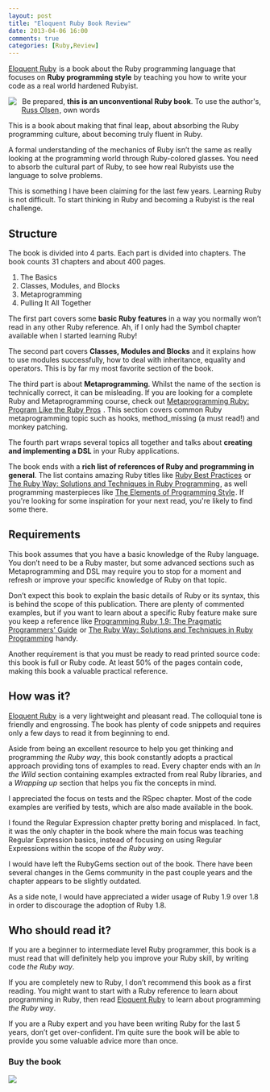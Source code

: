 ```yaml
---
layout: post
title: "Eloquent Ruby Book Review"
date: 2013-04-06 16:00
comments: true
categories: [Ruby,Review]
---
```



<a href="http://www.amazon.com/gp/product/0321584104/ref=as_li_ss_tl?ie=UTF8&camp=1789&creative=390957&creativeASIN=0321584104&linkCode=as2&tag=moorberry-20" target="_blank">Eloquent Ruby</a><img src="http://www.assoc-amazon.com/e/ir?t=moorberry-20&l=as2&o=1&a=0321584104" width="1" height="1" border="0" alt="" style="border:none !important;display:inline;margin:0px !important;" />
 is a book about the Ruby programming language that focuses on __Ruby programming style__ by teaching you how to write your code as a real world hardened Rubyist.

<!--more-->

<a href="http://www.amazon.com/gp/offer-listing/0321584104/ref=as_li_tf_il?ie=UTF8&camp=1789&creative=9325&creativeASIN=0321584104&linkCode=am2&tag=moorberry-20" target="_blank" style="float:left;">
  <img border="0" src="http://ws.assoc-amazon.com/widgets/q?_encoding=UTF8&ASIN=0321584104&Format=_SL160_&ID=AsinImage&MarketPlace=US&ServiceVersion=20070822&WS=1&tag=moorberry-20" style="display:inline-block;float:left;margin:0 10px 10px 0;" />
</a>
<img src="http://www.assoc-amazon.com/e/ir?t=moorberry-20&l=as2&o=1&a=0321584104" width="1" height="1" border="0" alt="" style="border:none !important;display:inline;float:left;margin:0px !important;" />

Be prepared, __this is an unconventional Ruby book__. To use the author's, <a target="_blank" href="http://www.amazon.com/Russ-Olsen/e/B001JSCI5W/?_encoding=UTF8&camp=1789&creative=390957&linkCode=ur2&tag=moorberry-20">Russ Olsen</a><img src="https://www.assoc-amazon.com/e/ir?t=moorberry-20&l=ur2&o=1" width="1" height="1" border="0" alt="" style="border:none !important;display:inline;margin:0px !important;" />, own words

This is a book about making that final leap, about absorbing the Ruby programming culture, about becoming truly fluent in Ruby.

A formal understanding of the mechanics of Ruby isn’t the same as really looking at the programming world through Ruby-colored glasses. You need to absorb the cultural part of Ruby, to see how real Rubyists use the language to solve problems.

This is something I have been claiming for the last few years. Learning Ruby is not difficult. To start thinking in Ruby and becoming a Rubyist is the real challenge.

## Structure
The book is divided into 4 parts. Each part is divided into chapters. The book counts 31 chapters and about 400 pages.

1. The Basics
2. Classes, Modules, and Blocks
3. Metaprogramming
4. Pulling It All Together

The first part covers some __basic Ruby features__ in a way you normally won’t read in any other Ruby reference. Ah, if I only had the Symbol chapter available when I started learning Ruby!

The second part covers __Classes, Modules and Blocks__ and it explains how to use modules successfully, how to deal with inheritance, equality and operators. This is by far my most favorite section of the book.

The third part is about __Metaprogramming__. Whilst the name of the section is technically correct, it can be misleading. If you are looking for a complete Ruby and Metaprogramming course, check out <a href="http://www.amazon.com/gp/product/1934356476/ref=as_li_ss_tl?ie=UTF8&camp=1789&creative=390957&creativeASIN=1934356476&linkCode=as2&tag=moorberry-20" target="_blank">Metaprogramming Ruby: Program Like the Ruby Pros</a><img src="http://www.assoc-amazon.com/e/ir?t=moorberry-20&l=as2&o=1&a=1934356476" width="1" height="1" border="0" alt="" style="border:none !important;display:inline;margin:0px !important;" />
. This section covers common Ruby metaprogramming topic such as hooks, method_missing (a must read!) and monkey patching.

The fourth part wraps several topics all together and talks about __creating and implementing a DSL__ in your Ruby applications.

The book ends with a __rich list of references of Ruby and programming in general__. The list contains amazing Ruby titles like <a href="http://www.amazon.com/gp/product/0596523009/ref=as_li_ss_tl?ie=UTF8&camp=1789&creative=390957&creativeASIN=0596523009&linkCode=as2&tag=moorberry-20" target="_blank">Ruby Best Practices</a><img src="http://www.assoc-amazon.com/e/ir?t=moorberry-20&l=as2&o=1&a=0596523009" width="1" height="1" border="0" alt="" style="border:none !important;display:inline;margin:0px !important;" />
 or <a href="http://www.amazon.com/gp/product/0672328844/ref=as_li_ss_tl?ie=UTF8&camp=1789&creative=390957&creativeASIN=0672328844&linkCode=as2&tag=moorberry-20" target="_blank">The Ruby Way: Solutions and Techniques in Ruby Programming</a><img src="http://www.assoc-amazon.com/e/ir?t=moorberry-20&l=as2&o=1&a=0672328844" width="1" height="1" border="0" alt="" style="border:none !important;display:inline;margin:0px !important;" />, as well programming masterpieces like <a href="http://www.amazon.com/gp/product/0070342075/ref=as_li_ss_tl?ie=UTF8&camp=1789&creative=390957&creativeASIN=0070342075&linkCode=as2&tag=moorberry-20" target="_blank">The Elements of Programming Style</a><img src="http://www.assoc-amazon.com/e/ir?t=moorberry-20&l=as2&o=1&a=0070342075" width="1" height="1" border="0" alt="" style="border:none !important;display:inline;margin:0px !important;" />. If you're looking for some inspiration for your next read, you're likely to find some there.

## Requirements
This book assumes that you have a basic knowledge of the Ruby language. You don’t need to be a Ruby master, but some advanced sections such as Metaprogramming and DSL may require you to stop for a moment and refresh or improve your specific knowledge of Ruby on that topic.

Don’t expect this book to explain the basic details of Ruby or its syntax, this is behind the scope of this publication. There are plenty of commented examples, but if you want to learn about a specific Ruby feature make sure you keep a reference like <a href="http://www.amazon.com/gp/product/1934356085/ref=as_li_ss_tl?ie=UTF8&camp=1789&creative=390957&creativeASIN=1934356085&linkCode=as2&tag=moorberry-20" target="_blank">Programming Ruby 1.9: The Pragmatic Programmers' Guide</a><img src="http://www.assoc-amazon.com/e/ir?t=moorberry-20&l=as2&o=1&a=1934356085" width="1" height="1" border="0" alt="" style="border:none !important;display:inline;margin:0px !important;" />
 or <a href="http://www.amazon.com/gp/product/0672328844/ref=as_li_ss_tl?ie=UTF8&camp=1789&creative=390957&creativeASIN=0672328844&linkCode=as2&tag=moorberry-20" target="_blank">The Ruby Way: Solutions and Techniques in Ruby Programming</a><img src="http://www.assoc-amazon.com/e/ir?t=moorberry-20&l=as2&o=1&a=0672328844" width="1" height="1" border="0" alt="" style="border:none !important;display:inline;margin:0px !important;" />
 handy.

Another requirement is that you must be ready to read printed source code: this book is full or Ruby code. At least 50% of the pages contain code, making this book a valuable practical reference.

## How was it?
<a href="http://www.amazon.com/gp/product/0321584104/ref=as_li_ss_tl?ie=UTF8&camp=1789&creative=390957&creativeASIN=0321584104&linkCode=as2&tag=moorberry-20" target="_blank">Eloquent Ruby</a><img src="http://www.assoc-amazon.com/e/ir?t=moorberry-20&l=as2&o=1&a=0321584104" width="1" height="1" border="0" alt="" style="border:none !important;display:inline;margin:0px !important;" /> is a very lightweight and pleasant read. The colloquial tone is friendly and engrossing. The book has plenty of code snippets and requires only a few days to read it from beginning to end.

Aside from being an excellent resource to help you get thinking and programming _the Ruby way_, this book constantly adopts a practical approach providing tons of examples to read. Every chapter ends with an _In the Wild_ section containing examples extracted from real Ruby libraries, and a _Wrapping up_ section that helps you fix the concepts in mind.

I appreciated the focus on tests and the RSpec chapter. Most of the code examples are verified by tests, which are also made available in the book.

I found the Regular Expression chapter pretty boring and misplaced. In fact, it was the only chapter in the book where the main focus was teaching Regular Expression basics, instead of focusing on using Regular Expressions within the scope of _the Ruby way_.

I would have left the RubyGems section out of the book. There have been several changes in the Gems community in the past couple years and the chapter appears to be slightly outdated.

As a side note, I would have appreciated a wider usage of Ruby 1.9 over 1.8 in order to discourage the adoption of Ruby 1.8.

## Who should read it?
If you are a beginner to intermediate level Ruby programmer, this book is a must read that will definitely help you improve your Ruby skill, by writing code _the Ruby way_.

If you are completely new to Ruby, I don’t recommend this book as a first reading. You might want to start with a Ruby reference to learn about programming in Ruby, then read <a href="http://www.amazon.com/gp/product/0321584104/ref=as_li_ss_tl?ie=UTF8&camp=1789&creative=390957&creativeASIN=0321584104&linkCode=as2&tag=moorberry-20" target="_blank">Eloquent Ruby</a><img src="http://www.assoc-amazon.com/e/ir?t=moorberry-20&l=as2&o=1&a=0321584104" width="1" height="1" border="0" alt="" style="border:none !important;display:inline;margin:0px !important;" /> to learn about programming _the Ruby way_.

If you are a Ruby expert and you have been writing Ruby for the last 5 years, don’t get over-confident. I’m quite sure the book will be able to provide you some valuable advice more than once.

### Buy the book

<a href="http://www.amazon.com/gp/product/0321584104/ref=as_li_ss_il?ie=UTF8&camp=1789&creative=390957&creativeASIN=0321584104&linkCode=as2&tag=moorberry-20"><img border="0" src="http://ws.assoc-amazon.com/widgets/q?_encoding=UTF8&ASIN=0321584104&Format=_SL110_&ID=AsinImage&MarketPlace=US&ServiceVersion=20070822&WS=1&tag=moorberry-20" style="display:inline;margin:0;" /></a><img src="http://www.assoc-amazon.com/e/ir?t=moorberry-20&l=as2&o=1&a=0321584104" width="1" height="1" border="0" alt="" style="border:none !important;display:inline;margin:0px !important;" />
